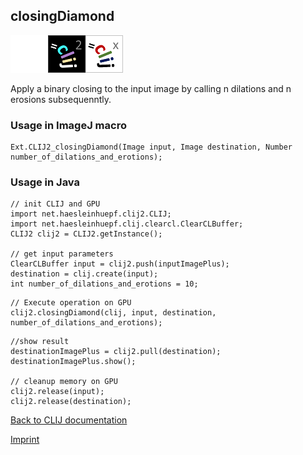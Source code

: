 ## closingDiamond
<img src="images/mini_empty_logo.png"/><img src="images/mini_clij2_logo.png"/><img src="images/mini_clijx_logo.png"/>

Apply a binary closing to the input image by calling n dilations and n erosions subsequenntly.

### Usage in ImageJ macro
```
Ext.CLIJ2_closingDiamond(Image input, Image destination, Number number_of_dilations_and_erotions);
```


### Usage in Java
```
// init CLIJ and GPU
import net.haesleinhuepf.clij2.CLIJ;
import net.haesleinhuepf.clij.clearcl.ClearCLBuffer;
CLIJ2 clij2 = CLIJ2.getInstance();

// get input parameters
ClearCLBuffer input = clij2.push(inputImagePlus);
destination = clij.create(input);
int number_of_dilations_and_erotions = 10;
```

```
// Execute operation on GPU
clij2.closingDiamond(clij, input, destination, number_of_dilations_and_erotions);
```

```
//show result
destinationImagePlus = clij2.pull(destination);
destinationImagePlus.show();

// cleanup memory on GPU
clij2.release(input);
clij2.release(destination);
```


[Back to CLIJ documentation](https://clij.github.io/)

[Imprint](https://clij.github.io/imprint)
